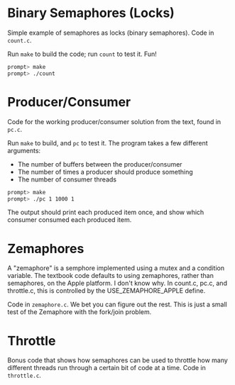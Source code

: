 
# Binary Semaphores (Locks)

Simple example of semaphores as locks (binary semaphores).
Code in `count.c`.

Run `make` to build the code; run `count` to test it. Fun!

```sh
prompt> make
prompt> ./count
```

# Producer/Consumer

Code for the working producer/consumer solution from the text,
found in `pc.c`.

Run `make` to build, and `pc` to test it.
The program takes a few different arguments:
- The number of buffers between the producer/consumer
- The number of times a producer should produce something
- The number of consumer threads

```sh
prompt> make
prompt> ./pc 1 1000 1
```

The output should print each produced item once, and show which
consumer consumed each produced item.

# Zemaphores

A "zemaphore" is a semphore implemented using a mutex and a condition
variable.  The textbook code defaults to using zemaphores, rather than
semaphores, on the Apple platform.  I don't know why.  In count.c, pc.c,
and throttle.c, this is controlled by the USE_ZEMAPHORE_APPLE define.

Code in `zemaphore.c`. We bet you can figure out the rest. This is just
a small test of the Zemaphore with the fork/join problem.

# Throttle

Bonus code that shows how semaphores can be used to throttle how 
many different threads run through a certain bit of code at a time.
Code in `throttle.c`. 

